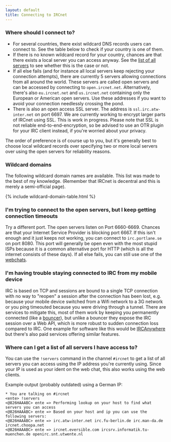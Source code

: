 ```yaml
---
layout: default
title: Connecting to IRCnet
---
```

### Where should I connect to?

* For several countries, there exist wildcard DNS records users can connect to.
  See the table below to check if your country is one of them.
* If there is no known wildcard record for your country, chances are that there
  exists a local server you can access anyway. See the 
  [list of all servers][all servers] to see whether this is the case or not.
* If all else fails (and for instance all local servers keep rejecting your
  connection attempts), there are currently 5 servers allowing connections from
  all around the world. These servers are called open servers and can be
  accessed by connecting to `open.ircnet.net`. Alternatively, there's also 
  `eu.ircnet.net` and `us.ircnet.net` containing only the European or American
  open servers. Use these addresses if you want to avoid your connection
  needlessly crossing the pond.
* There is also an open access SSL server. The address is
  `ssl.irc.atw-inter.net` on port 6697. We are currently working to encrypt
  larger parts of IRCnet using SSL. This is work in progress.
  Please note that SSL is not reliable end-to-end-encryption, so be advised to
  use an OTR plugin for your IRC client instead, if you're worried about your
  privacy.

The order of preference is of course up to you, but it's generally best to
choose local wildcard records over specifying two or more local servers over
using the open servers for reliability reasons.

### Wildcard domains

The following wildcard domain names are available. This list was made to the
best of my knowledge. (Remember that IRCnet is decentral and this is merely a
semi-official page).

{% include wildcard-domain-table.html %}

### I'm trying to connect to the open servers, but I keep getting connection timeouts

Try a different port. The open servers listen on Port 6660-6669. Chances are
that your Internet Service Provider is blocking port 6667. If this isn't enough
and it just keeps not working, you can connect to `irc.portlane.se` on port
8080. This port will generally be open even with the most stupid ISPs because
it is a common alternative port for HTTP (which is all the internet consists of
these days). If all else fails, you can still use one of the [webchats](/webchat).

### I'm having trouble staying connected to IRC from my mobile device

IRC is based on TCP and sessions are bound to a single TCP connection with no
way to "reopen" a session after the connection has been lost, e.g. because your
mobile device switched from a Wifi network to a 3G network or you ping
timeouted because you were driving through a tunnel. There are services to
mitigate this, most of them work by keeping you permanently connected (like a
[bouncer][BNC]), but unlike a bouncer they expose the IRC session over a Web
API, which is more robust to sudden connection loss compared to IRC. One example
for software like this would be [IRCAnywhere][ircanywhere] but there's also
paid services offering similar features.

### Where can I get a list of all servers I have access to?

You can use the `!servers` command in the channel `#ircnet` to get a list of all
servers you can access using the IP address you're currently using. Since your
IP is used as your ident on the web chat, this also works using the web clients.

Example output (probably outdated) using a German IP:

    * You are talking on #ircnet
    <ente> !servers
    <@826HAAABC> ente => Performing lookup on your host to find what servers you can access
    <@826HAAABC> ente => Based on your host and ip you can use the following servers:
    <@826HAAABC> ente => irc.atw-inter.net irc.fu-berlin.de irc.man-da.de ircnet.choopa.net
    <@826HAAABC> ente => ircnet.eversible.com ircsrv.informatik.tu-muenchen.de openirc.snt.utwente.nl


[all servers]: http://irc.tu-ilmenau.de/all_servers/
[BNC]: https://en.wikipedia.org/wiki/BNC_%28software%29
[ircanywhere]: http://ircanywhere.com/
